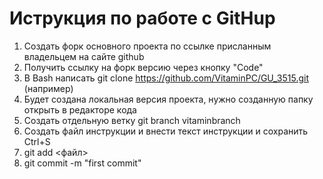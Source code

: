# Иструкция по работе с GitHup

1. Создать форк основного проекта по ссылке присланным владельцем на сайте github
2. Получить ссылку на форк версию через кнопку "Code"
3. В Bash написать git clone https://github.com/VitaminPC/GU_3515.git (например)
4. Будет создана локальная версия проекта, нужно созданную папку открыть в редакторе кода
5. Создать отдельную ветку git branch vitaminbranch
6. Создать файл инструкции и внести текст инструкции и сохранить Ctrl+S
7. git add <файл>
8. git commit -m "first commit"